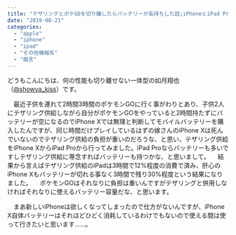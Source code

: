 ```yaml
---
title: "テザリングとポケGOを切り離したらバッテリーが長持ちした話;iPhoneとiPad Pro"
date: "2019-08-21"
categories: 
  - "apple"
  - "iphone"
  - "ipad"
  - "その他機械系"
  - "戯言"
---
```


どうもこんにちは、何の性能も切り離せない一体型の如月翔也（[@showya\_kiss](http://twitter.com/showya_kiss)）です。

　最近子供を連れて2時間3時間のポケモンGOに行く事がわりとあり、子供2人にテザリング供給しながら自分がポケモンGOをやっていると2時間持たずにバッテリーが空になるのでiPhone Xでは無理と判断してモバイルバッテリーを購入したんですが、同じ時間だけプレイしているはずの嫁さんのiPhone Xは死んでいないのでテザリング供給の負担が重いのだろうな、と思い、テザリング供給をiPhone XからiPad Proから行ってみました。iPad Proならバッテリーも多いですしテザリング供給に専念すればバッテリーも持つかな、と思いまして。 　結果から言えばテザリング供給のiPadは3時間で12%程度の消費で済み、肝心のiPhone Xもバッテリーが切れる事なく3時間で残り30%程度という結果になりました。 　ポケモンGOはそれなりに負担は重いんですがテザリングと併用しなければそれなりに使えるバッテリー容量だな、と思います。

　まあ新しいiPhoneは欲しくなってしまったので仕方がないんですが、iPhone X自体バッテリーはそれほどひどく消耗しているわけでもないので使える間は使って行きたいと思います……。
